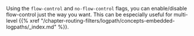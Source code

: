 ---
---
<!-- This file is under the copyright of Axoflow, and licensed under Apache License 2.0, except for using the Axoflow and AxoSyslog trademarks. -->

Using the `flow-control` and `no-flow-control` flags, you can enable/disable flow-control just the way you want. This can be especially useful for multi-level {{% xref "/chapter-routing-filters/logpath/concepts-embedded-logpaths/_index.md" %}}.

